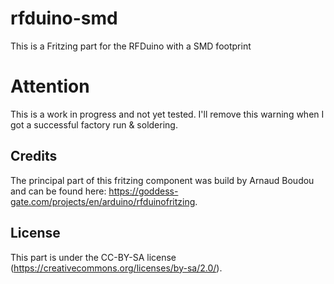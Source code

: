 # rfduino-smd
This is a Fritzing part for the RFDuino with a SMD footprint


# Attention
This is a work in progress and not yet tested. I'll remove this warning when I got a successful factory run & soldering.


Credits
-------
The principal part of this fritzing component was build by Arnaud Boudou and can be found here: https://goddess-gate.com/projects/en/arduino/rfduinofritzing.


License
-------
This part is under the CC-BY-SA license (https://creativecommons.org/licenses/by-sa/2.0/).

